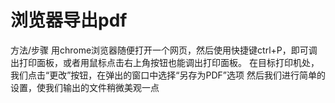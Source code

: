 # 浏览器导出pdf
方法/步骤
用chrome浏览器随便打开一个网页，然后使用快捷键ctrl+P，即可调出打印面板，或者用鼠标点击右上角按钮也能调出打印面板。
在目标打印机处，我们点击“更改”按钮，在弹出的窗口中选择“另存为PDF”选项
然后我们进行简单的设置，使我们输出的文件稍微美观一点